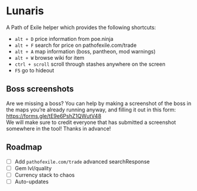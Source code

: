 # Lunaris

A Path of Exile helper which provides the following shortcuts:
- `alt + D` price information from poe.ninja
- `alt + F` search for price on pathofexile.com/trade
- `alt + A` map information (boss, pantheon, mod warnings)
- `alt + W` browse wiki for item
- `ctrl + scroll` scroll through stashes anywhere on the screen
- `F5` go to hideout

## Boss screenshots
Are we missing a boss? You can help by making a screenshot of the boss in the maps you’re already running anyway, and filling it out in this form: https://forms.gle/tE9e6PshZ1QWutV48  
We will make sure to credit everyone that has submitted a screenshot somewhere in the tool! Thanks in advance!

## Roadmap
- [ ] Add `pathofexile.com/trade` advanced searchResponse
- [ ] Gem lvl/quality
- [ ] Currency stack to chaos
- [ ] Auto-updates
